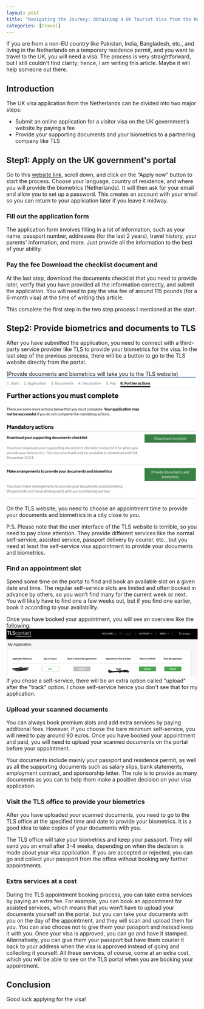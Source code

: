 ```yaml
---
layout: post
title: "Navigating the Journey: Obtaining a UK Tourist Visa from the Netherlands as a Non-EU Resident"
categories: [travel]
---
```


If you are from a non-EU country like Pakistan, India, Bangladesh, etc., and living in the Netherlands on a temporary residence permit, and you want to travel to the UK, you will need a visa. The process is very straightforward, but I still couldn't find clarity; hence, I am writing this article. Maybe it will help someone out there.

## Introduction 
The UK visa application from the Netherlands can be divided into two major steps:
- Submit an online application for a visitor visa on the UK government’s website by paying a fee
- Provide your supporting documents and your biometrics to a partnering company like TLS

## Step1: Apply on the UK government's portal
Go to this [website link](https://www.gov.uk/standard-visitor/apply-standard-visitor-visa), scroll down, and click on the “Apply now” button to start the process. Choose your language, country of residence, and where you will provide the biometrics (Netherlands). It will then ask for your email and allow you to set up a password. This creates an account with your email so you can return to your application later if you leave it midway.

### Fill out the application form
The application form involves filling in a lot of information, such as your name, passport number, addresses (for the last 2 years), travel history, your parents' information, and more. Just provide all the information to the best of your ability.

### Pay the fee Download the checklist document and 
At the last step, download the documents checklist that you need to provide later, verify that you have provided all the information correctly, and submit the application. You will need to pay the visa fee of around 115 pounds (for a 6-month visa) at the time of writing this article.

This complete the first step in the two step process I mentioned at the start.

## Step2: Provide biometrics and documents to TLS
After you have submitted the application, you need to connect with a third-party service provider like TLS to provide your biometrics for the visa. In the last step of the previous process, there will be a button to go to the TLS website directly from the portal.

(Provide documents and biometrics will take you to the TLS website)
![](/images/uk-visa-checklist-tls-link.png)

On the TLS website, you need to choose an appointment time to provide your documents and biometrics in a city close to you.

P.S. Please note that the user interface of the TLS website is terrible, so you need to pay close attention. They provide different services like the normal self-service, assisted service, passport delivery by courier, etc., but you need at least the self-service visa appointment to provide your documents and biometrics.

### Find an appointment slot
Spend some time on the portal to find and book an available slot on a given date and time. The regular self-service slots are limited and often booked in advance by others, so you won’t find many for the current week or next. You will likely have to find one a few weeks out, but if you find one earlier, book it according to your availability.

Once you have booked your appointment, you will see an overview like the following:
![](/images/tls-overview.png)
If you chose a self-service, there will be an extra option called "upload" after the "track" option. I chose self-service hence you don't see that for my application.

### Uplload your scanned documents
You can always book premium slots and add extra services by paying additional fees. However, if you choose the bare minimum self-service, you will need to pay around 90 euros. Once you have booked your appointment and paid, you will need to upload your scanned documents on the portal before your appointment.

Your documents include mainly your passport and residence permit, as well as all the supporting documents such as salary slips, bank statements, employment contract, and sponsorship letter. The rule is to provide as many documents as you can to help them make a positive decision on your visa application.

### Visit the TLS office to provide your biometrics
After you have uploaded your scanned documents, you need to go to the TLS office at the specified time and date to provide your biometrics. It is a good idea to take copies of your documents with you.

The TLS office will take your biometrics and keep your passport. They will send you an email after 3-4 weeks, depending on when the decision is made about your visa application. If you are accepted or rejected, you can go and collect your passport from the office without booking any further appointments.

### Extra services at a cost
During the TLS appointment booking process, you can take extra services by paying an extra fee. For example, you can book an appointment for assisted services, which means that you won’t have to upload your documents yourself on the portal, but you can take your documents with you on the day of the appointment, and they will scan and upload them for you. You can also choose not to give them your passport and instead keep it with you. Once your visa is approved, you can go and have it stamped. Alternatively, you can give them your passport but have them courier it back to your address when the visa is approved instead of going and collecting it yourself. All these services, of course, come at an extra cost, which you will be able to see on the TLS portal when you are booking your appointment.

## Conclusion
Good luck applying for the visa!